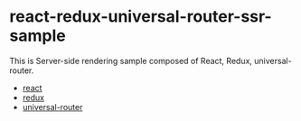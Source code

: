 # react-redux-universal-router-ssr-sample

This is Server-side rendering sample composed of React, Redux, universal-router.

* [react]()
* [redux]()
* [universal-router]()
